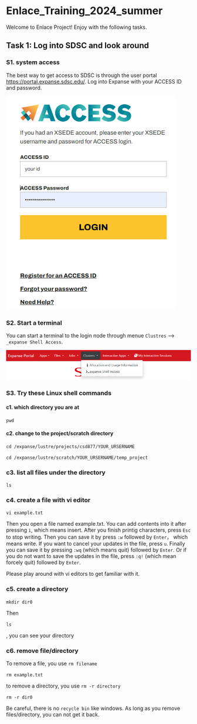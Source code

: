 # Enlace_Training_2024_summer

Welcome to Enlace Project! Enjoy with the following tasks.

## Task 1: Log into SDSC and look around
### S1. system access
The best way to get access to SDSC is through the user portal https://portal.expanse.sdsc.edu/.
Log into Expanse with your ACCESS ID and password.

![Alt text](Figures/Login.PNG)

### S2. Start a terminal
You can start a terminal to the login node through menue `Clustres` --> `_expanse Shell Access`.

![Alt text](Figures/Terminal.PNG)

### S3. Try these Linux shell commands
#### c1. which directory you are at
```
pwd
```
#### c2. change to the project/scratch directory
```
cd /expanse/lustre/projects/csd877/YOUR_URSERNAME
```
```
cd /expanse/lustre/scratch/YOUR_URSERNAME/temp_project
```
### c3. list all files under the directory

```
ls
```

### c4. create a file with vi editor
```
vi example.txt
```
Then you open a file named example.txt. You can add contents into it after pressing `i`, which means insert. After you finish printig characters, press `Esc` to stop writing. Then you can save it by press `:w` followed by `Enter`， which means write. If you want to cancel your updates in the file, press `u`. Finally you can save it by pressing `:wq` (which means quit) followed by `Enter`. Or if you do not want to save the updates in the file, press `:q!` (which mean forcely quit) followed by `Enter`.

Please play around with vi editors to get familiar with it.

### c5. create a directory
```
mkdir dir0
```
Then
```
ls
```
, you can see your directory

### c6. remove file/directory
To remove a file, you use `rm filename`
```
rm example.txt
```
to remove a directory, you use `rm -r directory`
```
rm -r dir0
```
Be careful, there is no `recycle bin` like windows. As long as you remove files/directory, you can not get it back.


